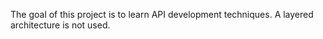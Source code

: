 The goal of this project is to learn API development techniques. A layered architecture is not used.
